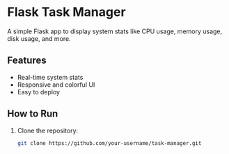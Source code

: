 # Flask Task Manager

A simple Flask app to display system stats like CPU usage, memory usage, disk usage, and more.

## Features
- Real-time system stats
- Responsive and colorful UI
- Easy to deploy

## How to Run
1. Clone the repository:
   ```bash
   git clone https://github.com/your-username/task-manager.git